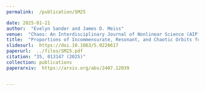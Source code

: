 ```yaml
---
permalink:  /publication/SM25

date: 2025-01-21
author:  "Evelyn Sander and James D. Meiss"
venue:  "Chaos: An Interdisciplinary Journal of Nonlinear Science (AIP)"
title:  "Proportions of Incommensurate, Resonant, and Chaotic Orbits for Torus Maps"
slidesurl:  https://doi.10.1063/5.0226617
paperurl:  ../files/SM25.pdf
citation: "35, 013147 (2025)"
collection: publications
paperarxiv:  https://arxiv.org/abs/2407.12039


---
```

